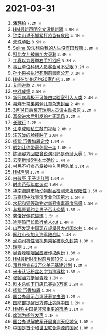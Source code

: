 # 2021-03-31

1. [潘玮柏](https://s.weibo.com/weibo?q=%E6%BD%98%E7%8E%AE%E6%9F%8F&Refer=top) `7.2M 🔥`
1. [HM最新声明全文没提新疆](https://s.weibo.com/weibo?q=%23HM%E6%9C%80%E6%96%B0%E5%A3%B0%E6%98%8E%E5%85%A8%E6%96%87%E6%B2%A1%E6%8F%90%E6%96%B0%E7%96%86%23&Refer=top) `4.9M 🔥`
1. [钟南山说不抓紧打疫苗有危险](https://s.weibo.com/weibo?q=%23%E9%92%9F%E5%8D%97%E5%B1%B1%E8%AF%B4%E4%B8%8D%E6%8A%93%E7%B4%A7%E6%89%93%E7%96%AB%E8%8B%97%E6%9C%89%E5%8D%B1%E9%99%A9%23&Refer=top) `4.1M 🔥`
1. [朱珠孕肚](https://s.weibo.com/weibo?q=%E6%9C%B1%E7%8F%A0%E5%AD%95%E8%82%9A&Refer=top) `3.9M 🔥`
1. [Selina 没法想象我的人生没有田馥甄](https://s.weibo.com/weibo?q=Selina%20%E6%B2%A1%E6%B3%95%E6%83%B3%E8%B1%A1%E6%88%91%E7%9A%84%E4%BA%BA%E7%94%9F%E6%B2%A1%E6%9C%89%E7%94%B0%E9%A6%A5%E7%94%84&Refer=top) `3.8M 🔥`
1. [科比女儿被南加大录取](https://s.weibo.com/weibo?q=%E7%A7%91%E6%AF%94%E5%A5%B3%E5%84%BF%E8%A2%AB%E5%8D%97%E5%8A%A0%E5%A4%A7%E5%BD%95%E5%8F%96&Refer=top) `3.4M 🔥`
1. [丁真以为要举右手打招呼](https://s.weibo.com/weibo?q=%23%E4%B8%81%E7%9C%9F%E4%BB%A5%E4%B8%BA%E8%A6%81%E4%B8%BE%E5%8F%B3%E6%89%8B%E6%89%93%E6%8B%9B%E5%91%BC%23&Refer=top) `3.3M 🔥`
1. [事业单位科研人员奖金可不受限](https://s.weibo.com/weibo?q=%23%E4%BA%8B%E4%B8%9A%E5%8D%95%E4%BD%8D%E7%A7%91%E7%A0%94%E4%BA%BA%E5%91%98%E5%A5%96%E9%87%91%E5%8F%AF%E4%B8%8D%E5%8F%97%E9%99%90%23&Refer=top) `3.2M 🔥`
1. [孙小果被执行死刑前画面公开](https://s.weibo.com/weibo?q=%23%E5%AD%99%E5%B0%8F%E6%9E%9C%E8%A2%AB%E6%89%A7%E8%A1%8C%E6%AD%BB%E5%88%91%E5%89%8D%E7%94%BB%E9%9D%A2%E5%85%AC%E5%BC%80%23&Refer=top) `3.1M 🔥`
1. [HM在华关闭约20家门店](https://s.weibo.com/weibo?q=%23HM%E5%9C%A8%E5%8D%8E%E5%85%B3%E9%97%AD%E7%BA%A620%E5%AE%B6%E9%97%A8%E5%BA%97%23&Refer=top) `3.0M 🔥`
1. [艾回道歉](https://s.weibo.com/weibo?q=%E8%89%BE%E5%9B%9E%E9%81%93%E6%AD%89&Refer=top) `2.7M 🔥`
1. [中戏成绩](https://s.weibo.com/weibo?q=%E4%B8%AD%E6%88%8F%E6%88%90%E7%BB%A9&Refer=top) `2.5M 🔥`
1. [新冠病毒极不可能由实验室引入人类](https://s.weibo.com/weibo?q=%23%E6%96%B0%E5%86%A0%E7%97%85%E6%AF%92%E6%9E%81%E4%B8%8D%E5%8F%AF%E8%83%BD%E7%94%B1%E5%AE%9E%E9%AA%8C%E5%AE%A4%E5%BC%95%E5%85%A5%E4%BA%BA%E7%B1%BB%23&Refer=top) `2.4M 🔥`
1. [易烊千玺弟弟登儿童杂志封面](https://s.weibo.com/weibo?q=%23%E6%98%93%E7%83%8A%E5%8D%83%E7%8E%BA%E5%BC%9F%E5%BC%9F%E7%99%BB%E5%84%BF%E7%AB%A5%E6%9D%82%E5%BF%97%E5%B0%81%E9%9D%A2%23&Refer=top) `2.4M 🔥`
1. [3月14日后离开瑞丽人员请主动报告](https://s.weibo.com/weibo?q=%233%E6%9C%8814%E6%97%A5%E5%90%8E%E7%A6%BB%E5%BC%80%E7%91%9E%E4%B8%BD%E4%BA%BA%E5%91%98%E8%AF%B7%E4%B8%BB%E5%8A%A8%E6%8A%A5%E5%91%8A%23&Refer=top) `2.2M 🔥`
1. [耳朵进水后引发的社死现场](https://s.weibo.com/weibo?q=%23%E8%80%B3%E6%9C%B5%E8%BF%9B%E6%B0%B4%E5%90%8E%E5%BC%95%E5%8F%91%E7%9A%84%E7%A4%BE%E6%AD%BB%E7%8E%B0%E5%9C%BA%23&Refer=top) `2.2M 🔥`
1. [长歌行](https://s.weibo.com/weibo?q=%E9%95%BF%E6%AD%8C%E8%A1%8C&Refer=top) `2.2M 🔥`
1. [汪卓成晒私生敲门视频](https://s.weibo.com/weibo?q=%23%E6%B1%AA%E5%8D%93%E6%88%90%E6%99%92%E7%A7%81%E7%94%9F%E6%95%B2%E9%97%A8%E8%A7%86%E9%A2%91%23&Refer=top) `2.0M 🔥`
1. [汪苏泷的脸摔肿了](https://s.weibo.com/weibo?q=%23%E6%B1%AA%E8%8B%8F%E6%B3%B7%E7%9A%84%E8%84%B8%E6%91%94%E8%82%BF%E4%BA%86%23&Refer=top) `2.0M 🔥`
1. [杨紫 沉香如屑定妆](https://s.weibo.com/weibo?q=%E6%9D%A8%E7%B4%AB%20%E6%B2%89%E9%A6%99%E5%A6%82%E5%B1%91%E5%AE%9A%E5%A6%86&Refer=top) `1.9M 🔥`
1. [假如让你带薪休假一年](https://s.weibo.com/weibo?q=%23%E5%81%87%E5%A6%82%E8%AE%A9%E4%BD%A0%E5%B8%A6%E8%96%AA%E4%BC%91%E5%81%87%E4%B8%80%E5%B9%B4%23&Refer=top) `1.8M 🔥`
1. [陈德容方回应曾说演妈妈是奇耻大辱](https://s.weibo.com/weibo?q=%E9%99%88%E5%BE%B7%E5%AE%B9%E6%96%B9%E5%9B%9E%E5%BA%94%E6%9B%BE%E8%AF%B4%E6%BC%94%E5%A6%88%E5%A6%88%E6%98%AF%E5%A5%87%E8%80%BB%E5%A4%A7%E8%BE%B1&Refer=top) `1.7M 🔥`
1. [云南新增6例本土确诊](https://s.weibo.com/weibo?q=%23%E4%BA%91%E5%8D%97%E6%96%B0%E5%A2%9E6%E4%BE%8B%E6%9C%AC%E5%9C%9F%E7%A1%AE%E8%AF%8A%23&Refer=top) `1.7M 🔥`
1. [村民不打疫苗将被拉入黑榜名单](https://s.weibo.com/weibo?q=%23%E6%9D%91%E6%B0%91%E4%B8%8D%E6%89%93%E7%96%AB%E8%8B%97%E5%B0%86%E8%A2%AB%E6%8B%89%E5%85%A5%E9%BB%91%E6%A6%9C%E5%90%8D%E5%8D%95%23&Refer=top) `1.7M 🔥`
1. [HM声明](https://s.weibo.com/weibo?q=HM%E5%A3%B0%E6%98%8E&Refer=top) `1.7M 🔥`
1. [白敬亭 王子走红毯](https://s.weibo.com/weibo?q=%E7%99%BD%E6%95%AC%E4%BA%AD%20%E7%8E%8B%E5%AD%90%E8%B5%B0%E7%BA%A2%E6%AF%AF&Refer=top) `1.6M 🔥`
1. [时尚芭莎年度派对](https://s.weibo.com/weibo?q=%E6%97%B6%E5%B0%9A%E8%8A%AD%E8%8E%8E%E5%B9%B4%E5%BA%A6%E6%B4%BE%E5%AF%B9&Refer=top) `1.6M 🔥`
1. [华南海鲜市场动物制品检测未发现阳性](https://s.weibo.com/weibo?q=%23%E5%8D%8E%E5%8D%97%E6%B5%B7%E9%B2%9C%E5%B8%82%E5%9C%BA%E5%8A%A8%E7%89%A9%E5%88%B6%E5%93%81%E6%A3%80%E6%B5%8B%E6%9C%AA%E5%8F%91%E7%8E%B0%E9%98%B3%E6%80%A7%23&Refer=top) `1.5M 🔥`
1. [马嘉祺中戏表演专业全国第六](https://s.weibo.com/weibo?q=%23%E9%A9%AC%E5%98%89%E7%A5%BA%E4%B8%AD%E6%88%8F%E8%A1%A8%E6%BC%94%E4%B8%93%E4%B8%9A%E5%85%A8%E5%9B%BD%E7%AC%AC%E5%85%AD%23&Refer=top) `1.5M 🔥`
1. [水貂和猫等动物对新冠病毒高度易感](https://s.weibo.com/weibo?q=%23%E6%B0%B4%E8%B2%82%E5%92%8C%E7%8C%AB%E7%AD%89%E5%8A%A8%E7%89%A9%E5%AF%B9%E6%96%B0%E5%86%A0%E7%97%85%E6%AF%92%E9%AB%98%E5%BA%A6%E6%98%93%E6%84%9F%23&Refer=top) `1.5M 🔥`
1. [与福原爱约会男子否认恋情](https://s.weibo.com/weibo?q=%23%E4%B8%8E%E7%A6%8F%E5%8E%9F%E7%88%B1%E7%BA%A6%E4%BC%9A%E7%94%B7%E5%AD%90%E5%90%A6%E8%AE%A4%E6%81%8B%E6%83%85%23&Refer=top) `1.5M 🔥`
1. [龚俊好像花蝴蝶](https://s.weibo.com/weibo?q=%E9%BE%9A%E4%BF%8A%E5%A5%BD%E5%83%8F%E8%8A%B1%E8%9D%B4%E8%9D%B6&Refer=top) `1.5M 🔥`
1. [迪丽热巴长歌行单人cut](https://s.weibo.com/weibo?q=%23%E8%BF%AA%E4%B8%BD%E7%83%AD%E5%B7%B4%E9%95%BF%E6%AD%8C%E8%A1%8C%E5%8D%95%E4%BA%BAcut%23&Refer=top) `1.4M 🔥`
1. [山西发现中国现存规模最大战国水井](https://s.weibo.com/weibo?q=%23%E5%B1%B1%E8%A5%BF%E5%8F%91%E7%8E%B0%E4%B8%AD%E5%9B%BD%E7%8E%B0%E5%AD%98%E8%A7%84%E6%A8%A1%E6%9C%80%E5%A4%A7%E6%88%98%E5%9B%BD%E6%B0%B4%E4%BA%95%23&Refer=top) `1.4M 🔥`
1. [网红小伙加入海军陆战队](https://s.weibo.com/weibo?q=%23%E7%BD%91%E7%BA%A2%E5%B0%8F%E4%BC%99%E5%8A%A0%E5%85%A5%E6%B5%B7%E5%86%9B%E9%99%86%E6%88%98%E9%98%9F%23&Refer=top) `1.4M 🔥`
1. [滴滴司机性骚扰男乘客被永久封禁](https://s.weibo.com/weibo?q=%23%E6%BB%B4%E6%BB%B4%E5%8F%B8%E6%9C%BA%E6%80%A7%E9%AA%9A%E6%89%B0%E7%94%B7%E4%B9%98%E5%AE%A2%E8%A2%AB%E6%B0%B8%E4%B9%85%E5%B0%81%E7%A6%81%23&Refer=top) `1.3M 🔥`
1. [瑞丽](https://s.weibo.com/weibo?q=%E7%91%9E%E4%B8%BD&Refer=top) `1.3M 🔥`
1. [吴青峰哽咽回应著作权纠纷](https://s.weibo.com/weibo?q=%23%E5%90%B4%E9%9D%92%E5%B3%B0%E5%93%BD%E5%92%BD%E5%9B%9E%E5%BA%94%E8%91%97%E4%BD%9C%E6%9D%83%E7%BA%A0%E7%BA%B7%23&Refer=top) `1.3M 🔥`
1. [HM最新财季税前亏超10亿](https://s.weibo.com/weibo?q=%23HM%E6%9C%80%E6%96%B0%E8%B4%A2%E5%AD%A3%E7%A8%8E%E5%89%8D%E4%BA%8F%E8%B6%8510%E4%BA%BF%23&Refer=top) `1.3M 🔥`
1. [拜登将宣布3万亿美元基建计划](https://s.weibo.com/weibo?q=%23%E6%8B%9C%E7%99%BB%E5%B0%86%E5%AE%A3%E5%B8%833%E4%B8%87%E4%BA%BF%E7%BE%8E%E5%85%83%E5%9F%BA%E5%BB%BA%E8%AE%A1%E5%88%92%23&Refer=top) `1.3M 🔥`
1. [米卡认证粉丝名字为猕猴桃](https://s.weibo.com/weibo?q=%23%E7%B1%B3%E5%8D%A1%E8%AE%A4%E8%AF%81%E7%B2%89%E4%B8%9D%E5%90%8D%E5%AD%97%E4%B8%BA%E7%8C%95%E7%8C%B4%E6%A1%83%23&Refer=top) `1.3M 🔥`
1. [张韶涵力挺吴青峰](https://s.weibo.com/weibo?q=%E5%BC%A0%E9%9F%B6%E6%B6%B5%E5%8A%9B%E6%8C%BA%E5%90%B4%E9%9D%92%E5%B3%B0&Refer=top) `1.2M 🔥`
1. [剧本杀线下门店已突破3万家](https://s.weibo.com/weibo?q=%23%E5%89%A7%E6%9C%AC%E6%9D%80%E7%BA%BF%E4%B8%8B%E9%97%A8%E5%BA%97%E5%B7%B2%E7%AA%81%E7%A0%B43%E4%B8%87%E5%AE%B6%23&Refer=top) `1.2M 🔥`
1. [杨紫 沉香如屑](https://s.weibo.com/weibo?q=%E6%9D%A8%E7%B4%AB%20%E6%B2%89%E9%A6%99%E5%A6%82%E5%B1%91&Refer=top) `1.2M 🔥`
1. [国台办展示台湾菠萝害虫图](https://s.weibo.com/weibo?q=%23%E5%9B%BD%E5%8F%B0%E5%8A%9E%E5%B1%95%E7%A4%BA%E5%8F%B0%E6%B9%BE%E8%8F%A0%E8%90%9D%E5%AE%B3%E8%99%AB%E5%9B%BE%23&Refer=top) `1.2M 🔥`
1. [国防部提醒日方停止挑衅中国](https://s.weibo.com/weibo?q=%23%E5%9B%BD%E9%98%B2%E9%83%A8%E6%8F%90%E9%86%92%E6%97%A5%E6%96%B9%E5%81%9C%E6%AD%A2%E6%8C%91%E8%A1%85%E4%B8%AD%E5%9B%BD%23&Refer=top) `1.2M 🔥`
1. [HM称中国是非常重要的市场](https://s.weibo.com/weibo?q=%23HM%E7%A7%B0%E4%B8%AD%E5%9B%BD%E6%98%AF%E9%9D%9E%E5%B8%B8%E9%87%8D%E8%A6%81%E7%9A%84%E5%B8%82%E5%9C%BA%23&Refer=top) `1.1M 🔥`
1. [席瑞为杨笠发声](https://s.weibo.com/weibo?q=%23%E5%B8%AD%E7%91%9E%E4%B8%BA%E6%9D%A8%E7%AC%A0%E5%8F%91%E5%A3%B0%23&Refer=top) `1.1M 🔥`
1. [国台办说解放军开展演训天经地义](https://s.weibo.com/weibo?q=%E5%9B%BD%E5%8F%B0%E5%8A%9E%E8%AF%B4%E8%A7%A3%E6%94%BE%E5%86%9B%E5%BC%80%E5%B1%95%E6%BC%94%E8%AE%AD%E5%A4%A9%E7%BB%8F%E5%9C%B0%E4%B9%89&Refer=top) `1.0M 🔥`
1. [中国是首个和世卫联合溯源的国家](https://s.weibo.com/weibo?q=%23%E4%B8%AD%E5%9B%BD%E6%98%AF%E9%A6%96%E4%B8%AA%E5%92%8C%E4%B8%96%E5%8D%AB%E8%81%94%E5%90%88%E6%BA%AF%E6%BA%90%E7%9A%84%E5%9B%BD%E5%AE%B6%23&Refer=top) `1.0M 🔥`
